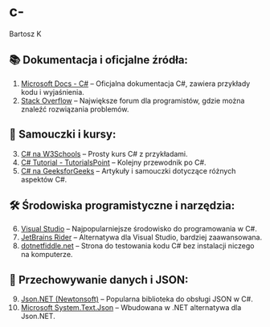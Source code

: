 # c-
Bartosz K



## 📚 **Dokumentacja i oficjalne źródła:**  
1. [Microsoft Docs - C#](https://learn.microsoft.com/en-us/dotnet/csharp/) – Oficjalna dokumentacja C#, zawiera przykłady kodu i wyjaśnienia.  
2. [Stack Overflow](https://stackoverflow.com/) – Największe forum dla programistów, gdzie można znaleźć rozwiązania problemów.  

## 📘 **Samouczki i kursy:**  
3. [C# na W3Schools](https://www.w3schools.com/cs/) – Prosty kurs C# z przykładami.  
4. [C# Tutorial - TutorialsPoint](https://www.tutorialspoint.com/csharp/index.htm) – Kolejny przewodnik po C#.  
5. [C# na GeeksforGeeks](https://www.geeksforgeeks.org/c-sharp-tutorial/) – Artykuły i samouczki dotyczące różnych aspektów C#.  

## 🛠 **Środowiska programistyczne i narzędzia:**  
6. [Visual Studio](https://visualstudio.microsoft.com/) – Najpopularniejsze środowisko do programowania w C#.  
7. [JetBrains Rider](https://www.jetbrains.com/rider/) – Alternatywa dla Visual Studio, bardziej zaawansowana.  
8. [dotnetfiddle.net](https://dotnetfiddle.net/) – Strona do testowania kodu C# bez instalacji niczego na komputerze.  

## 📂 **Przechowywanie danych i JSON:**  
9. [Json.NET (Newtonsoft)](https://www.newtonsoft.com/json) – Popularna biblioteka do obsługi JSON w C#.  
10. [Microsoft System.Text.Json](https://learn.microsoft.com/en-us/dotnet/api/system.text.json?view=net-7.0) – Wbudowana w .NET alternatywa dla Json.NET.  


